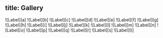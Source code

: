 title: Gallery
---

<style>
  .gallery img {
    width: 50%;
    display: inline-block;
    padding: 2px;
  }
  .gallery br {
    display: none;
  }
</style>

<div class="gallery">
![Label][a]
![Label][b]
![Label][c]
![Label][d]
![Label][e]
![Label][f]
![Label][g]
![Label][h]
![Label][i]
![Label][j]
![Label][k]
![Label][l]
![Label][m]
![Label][n]
![Label][o]
![Label][p]
![Label][q]
![Label][r]
![Label][s]
![Label][t]
</div>

[a]: 01-glance-welcome.jpg
[b]: 02-glance-about.jpg
[c]: 03-glance-sample-datasets.jpg
[d]: 04-glance-sample-datasets-hover.jpg
[e]: 13-glance-vessel.jpg
[f]: 15-single-pin.jpg
[g]: 16-glance-unc-powerplant.jpg
[h]: 14-glance-reactor-mesh.jpg
[i]: 21-molecule_screenshot.jpg
[j]: 22-molecule_screenshot_overview.jpg
[k]: 05-skull-quad-crop.jpg
[l]: 06-skull-screenshot.jpg
[m]: 07-skull-quad-fullscreen.jpg
[n]: 10-skull-split-fullscreen.jpg
[o]: 17-medical-split-view.jpg
[p]: 18-foot-quad.jpg
[q]: 19-tooth.jpg
[r]: 20-Head_MRI_CISS_quad.jpg
[s]: 11-glance-earth.jpg
[t]: 12-glance-earth-fullscreen.jpg



